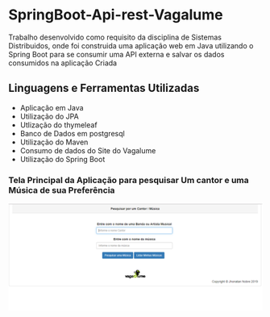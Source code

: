 # SpringBoot-Api-rest-Vagalume</dt>
Trabalho desenvolvido como requisito da disciplina de Sistemas Distribuidos, onde foi construida uma aplicação web em Java utilizando o    Spring Boot para se consumir uma API externa e salvar os dados consumidos na aplicação Criada
  
## Linguagens e Ferramentas Utilizadas
* Aplicação em Java
* Utilização do JPA
* Utlização do thymeleaf
* Banco de Dados em postgresql
* Utilização do Maven
* Consumo de dados do Site do Vagalume
* Utilização do Spring Boot


### Tela Principal da Aplicação para pesquisar Um cantor e uma Música de sua Preferência

![](https://github.com/JhonatanNobreBarboza/SpringBoot-Api-rest-Vagalume/blob/master/imgensGit/telaForm.PNG?raw=true)

